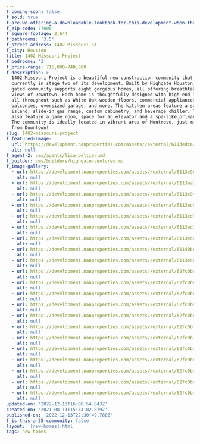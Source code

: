 ```yaml
---
f_coming-soon: false
f_sold: true
f_are-we-offering-a-downloadable-lookbook-for-this-development-when-they-submit-their-contact-info: false
f_zip-code: 77006
f_square-footage: 2,644
f_bathrooms: '3.5'
f_street-address: 1402 Missouri St
f_city: Houston
title: 1402 Missouri Project
f_bedrooms: '3'
f_price-range: 715,000-740,000
f_description: >
  1402 Missouri Project is a beautiful new construction community that is
  currently in stage two of its development. Built by Highgate Houston, this
  gated community supports eight gorgeous homes, all offering breathtaking patio
  views of Downtown. Each home is thoughtfully designed with high-end features
  all throughout such as White Oak wooden floors, commercial appliances, two
  balconies, oversized garage, and more. The kitchen areas feature a spacious
  island, slide-in gas range, custom cabinetry, and beverage chiller. The homes
  also feature a game room, space for an elevator and a spa-like primary bath.
  The community is ideally located in vibrant area of Montrose, just minutes
  from Downtown!
slug: 1402-missouri-project
f_featured-image:
  url: https://development.nanproperties.com/assets//external/6113edca259507fc42c08252_living20room201201.jpg
  alt: null
f_agent-2: cms/agents/lisa-peltier.md
f_builder: cms/builders/highgate-ventures.md
f_image-gallery:
  - url: https://development.nanproperties.com/assets//external/6113e96696ee48760b3ba3c1_outside20drone204201.jpg
    alt: null
  - url: https://development.nanproperties.com/assets//external/6113ea1f609a5098ee4ecb1e_second20story203202.jpg
    alt: null
  - url: https://development.nanproperties.com/assets//external/6113e9f2533021694644c242_stairs201201.jpg
    alt: null
  - url: https://development.nanproperties.com/assets//external/6113edc91927bfd36a55e058_kitchen2013201.jpg
    alt: null
  - url: https://development.nanproperties.com/assets//external/6113ed3a41e0e0989b77ee78_primary20bedroom207201.jpg
    alt: null
  - url: https://development.nanproperties.com/assets//external/6113ed7ca1a68fdee4f6e484_primary20bathroom202201.jpg
    alt: null
  - url: https://development.nanproperties.com/assets//external/6113ed60010a7c3490b59041_primary20bedroom201201.jpg
    alt: null
  - url: https://development.nanproperties.com/assets//external/61140b8f5c75f4df86f1ac76_primary20bathroom201201.jpg
    alt: null
  - url: https://development.nanproperties.com/assets//external/6113edc947d26c5165700484_kitchen2015201.jpg
    alt: null
  - url: https://development.nanproperties.com/assets//external/62fc0b67dcdec30b41513e49_dji_0189.jpg
    alt: null
  - url: https://development.nanproperties.com/assets//external/62fc0b68dcdec3c79b51408f_dji_0190.jpg
    alt: null
  - url: https://development.nanproperties.com/assets//external/62fc0b69bec7047fcc9112a3_dji_0188.jpg
    alt: null
  - url: https://development.nanproperties.com/assets//external/62fc0b6abec704f7cb9112f4_dji_0191.jpg
    alt: null
  - url: https://development.nanproperties.com/assets//external/62fc0b6cef59311079e0f357_dji_0192.jpg
    alt: null
  - url: https://development.nanproperties.com/assets//external/62fc0b7dd9c65cd63eef0394_dji_0194.jpg
    alt: null
  - url: https://development.nanproperties.com/assets//external/62fc0b7ecaa60678615673b5_dji_0195.jpg
    alt: null
  - url: https://development.nanproperties.com/assets//external/62fc0b7ed9c65ca3f8ef041c_dji_0196.jpg
    alt: null
  - url: https://development.nanproperties.com/assets//external/62fc0b808435dd69fdaff140_dji_0197.jpg
    alt: null
  - url: https://development.nanproperties.com/assets//external/62fc0ba086fa6796cc3769b8_dji_0201.jpg
    alt: null
  - url: https://development.nanproperties.com/assets//external/62fc0ba1893a39ef8d4c2430_dji_0202.jpg
    alt: null
  - url: https://development.nanproperties.com/assets//external/62fc0ba3dcdec396b4517ce7_dji_0203.jpg
    alt: null
updated-on: '2022-12-13T16:08:54.843Z'
created-on: '2021-08-11T15:34:02.879Z'
published-on: '2022-12-13T22:30:49.780Z'
f_is-this-a-55-community: false
layout: '[new-homes].html'
tags: new-homes
---
```



